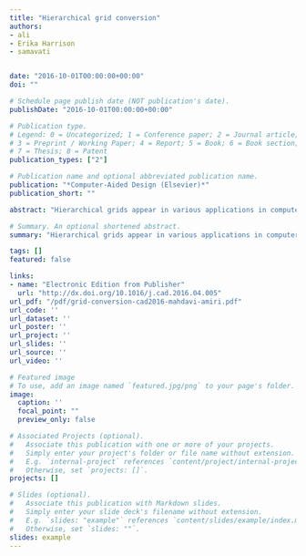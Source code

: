 ```yaml
---
title: "Hierarchical grid conversion"
authors:
- ali
- Erika Harrison
- samavati


date: "2016-10-01T00:00:00+00:00"
doi: ""

# Schedule page publish date (NOT publication's date).
publishDate: "2016-10-01T00:00:00+00:00"

# Publication type.
# Legend: 0 = Uncategorized; 1 = Conference paper; 2 = Journal article;
# 3 = Preprint / Working Paper; 4 = Report; 5 = Book; 6 = Book section;
# 7 = Thesis; 8 = Patent
publication_types: ["2"]

# Publication name and optional abbreviated publication name.
publication: "*Computer-Aided Design (Elsevier)*"
publication_short: ""

abstract: "Hierarchical grids appear in various applications in computer graphics such as subdivision and multiresolution surfaces, and terrain models. Since the different grid types perform better at different tasks, it is desired to switch between regular grids to take advantages of these grids. Based on a 2D domain obtained from the connectivity information of a mesh, we can define simple conversions to switch between regular grids. In this paper, we introduce a general framework that can be used to convert a given grid to another and we discuss the properties of these refinements such as their transformations. This framework is hierarchical meaning that it provides conversions between meshes at different level of refinement. To describe the use of this framework, we define new regular and near-regular refinements with good properties such as small factors. We also describe how grid conversion enables us to use patch …"

# Summary. An optional shortened abstract.
summary: "Hierarchical grids appear in various applications in computer graphics such as subdivision and multiresolution surfaces, and terrain models. Since the different grid types perform better at different tasks, it is desired to switch between regular grids to take advantages of these grids. Based on a 2D domain obtained from the connectivity information of a mesh, we can define simple conversions to switch between regular grids. In this paper, we introduce a general framework that can be used to con..."

tags: []
featured: false

links:
- name: "Electronic Edition from Publisher"
  url: "http://dx.doi.org/10.1016/j.cad.2016.04.005"
url_pdf: "/pdf/grid-conversion-cad2016-mahdavi-amiri.pdf"
url_code: ''
url_dataset: ''
url_poster: ''
url_project: ''
url_slides: ''
url_source: ''
url_video: ''

# Featured image
# To use, add an image named `featured.jpg/png` to your page's folder. 
image:
  caption: ''
  focal_point: ""
  preview_only: false

# Associated Projects (optional).
#   Associate this publication with one or more of your projects.
#   Simply enter your project's folder or file name without extension.
#   E.g. `internal-project` references `content/project/internal-project/index.md`.
#   Otherwise, set `projects: []`.
projects: []

# Slides (optional).
#   Associate this publication with Markdown slides.
#   Simply enter your slide deck's filename without extension.
#   E.g. `slides: "example"` references `content/slides/example/index.md`.
#   Otherwise, set `slides: ""`.
slides: example
---
```

